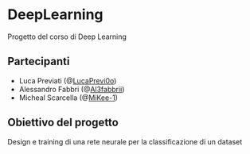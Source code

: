 # DeepLearning
Progetto del corso di Deep Learning

## Partecipanti
* Luca Previati (@[LucaPrevi0o](https://github.com/LucaPrevi0o))
* Alessandro Fabbri (@[Al3fabbrii](https://github.com/Al3fabbrii))
* Micheal Scarcella (@[MiKee-1](https://github.com/MiKee-1))

## Obiettivo del progetto
Design e training di una rete neurale per la classificazione di un dataset
